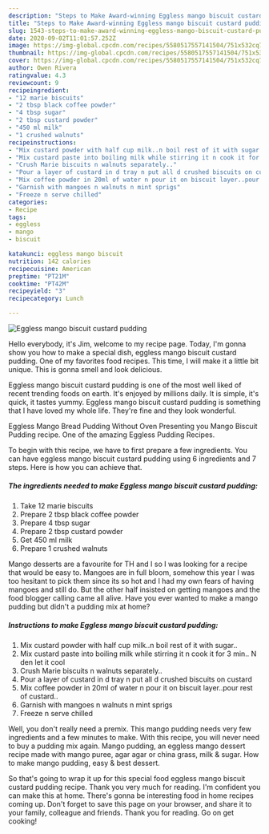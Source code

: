 ```yaml
---
description: "Steps to Make Award-winning Eggless mango biscuit custard pudding"
title: "Steps to Make Award-winning Eggless mango biscuit custard pudding"
slug: 1543-steps-to-make-award-winning-eggless-mango-biscuit-custard-pudding
date: 2020-09-02T11:01:57.252Z
image: https://img-global.cpcdn.com/recipes/5580517557141504/751x532cq70/eggless-mango-biscuit-custard-pudding-recipe-main-photo.jpg
thumbnail: https://img-global.cpcdn.com/recipes/5580517557141504/751x532cq70/eggless-mango-biscuit-custard-pudding-recipe-main-photo.jpg
cover: https://img-global.cpcdn.com/recipes/5580517557141504/751x532cq70/eggless-mango-biscuit-custard-pudding-recipe-main-photo.jpg
author: Owen Rivera
ratingvalue: 4.3
reviewcount: 9
recipeingredient:
- "12 marie biscuits"
- "2 tbsp black coffee powder"
- "4 tbsp sugar"
- "2 tbsp custard powder"
- "450 ml milk"
- "1 crushed walnuts"
recipeinstructions:
- "Mix custard powder with half cup milk..n boil rest of it with sugar.."
- "Mix custard paste into boiling milk while stirring it n cook it for 3 min.. N den let it cool"
- "Crush Marie biscuits n walnuts separately.."
- "Pour a layer of custard in d tray n put all d crushed biscuits on custard"
- "Mix coffee powder in 20ml of water n pour it on biscuit layer..pour rest of  custard.."
- "Garnish with mangoes n walnuts n mint sprigs"
- "Freeze n serve chilled"
categories:
- Recipe
tags:
- eggless
- mango
- biscuit

katakunci: eggless mango biscuit 
nutrition: 142 calories
recipecuisine: American
preptime: "PT21M"
cooktime: "PT42M"
recipeyield: "3"
recipecategory: Lunch

---
```



![Eggless mango biscuit custard pudding](https://img-global.cpcdn.com/recipes/5580517557141504/751x532cq70/eggless-mango-biscuit-custard-pudding-recipe-main-photo.jpg)

Hello everybody, it's Jim, welcome to my recipe page. Today, I'm gonna show you how to make a special dish, eggless mango biscuit custard pudding. One of my favorites food recipes. This time, I will make it a little bit unique. This is gonna smell and look delicious.

Eggless mango biscuit custard pudding is one of the most well liked of recent trending foods on earth. It's enjoyed by millions daily. It is simple, it's quick, it tastes yummy. Eggless mango biscuit custard pudding is something that I have loved my whole life. They're fine and they look wonderful.

Eggless Mango Bread Pudding Without Oven Presenting you Mango Biscuit Pudding recipe. One of the amazing Eggless Pudding Recipes.


To begin with this recipe, we have to first prepare a few ingredients. You can have eggless mango biscuit custard pudding using 6 ingredients and 7 steps. Here is how you can achieve that.

<!--inarticleads1-->

##### The ingredients needed to make Eggless mango biscuit custard pudding:

1. Take 12 marie biscuits
1. Prepare 2 tbsp black coffee powder
1. Prepare 4 tbsp sugar
1. Prepare 2 tbsp custard powder
1. Get 450 ml milk
1. Prepare 1 crushed walnuts


Mango desserts are a favourite for TH and I so I was looking for a recipe that would be easy to. Mangoes are in full bloom, somehow this year I was too hesitant to pick them since its so hot and I had my own fears of having mangoes and still do. But the other half insisted on getting mangoes and the food blogger calling came all alive. Have you ever wanted to make a mango pudding but didn&#39;t a pudding mix at home? 

<!--inarticleads2-->

##### Instructions to make Eggless mango biscuit custard pudding:

1. Mix custard powder with half cup milk..n boil rest of it with sugar..
1. Mix custard paste into boiling milk while stirring it n cook it for 3 min.. N den let it cool
1. Crush Marie biscuits n walnuts separately..
1. Pour a layer of custard in d tray n put all d crushed biscuits on custard
1. Mix coffee powder in 20ml of water n pour it on biscuit layer..pour rest of  custard..
1. Garnish with mangoes n walnuts n mint sprigs
1. Freeze n serve chilled


Well, you don&#39;t really need a premix. This mango pudding needs very few ingredients and a few minutes to make. With this recipe, you will never need to buy a pudding mix again. Mango pudding, an eggless mango dessert recipe made with mango puree, agar agar or china grass, milk &amp; sugar. How to make mango pudding, easy &amp; best dessert. 

So that's going to wrap it up for this special food eggless mango biscuit custard pudding recipe. Thank you very much for reading. I'm confident you can make this at home. There's gonna be interesting food in home recipes coming up. Don't forget to save this page on your browser, and share it to your family, colleague and friends. Thank you for reading. Go on get cooking!
